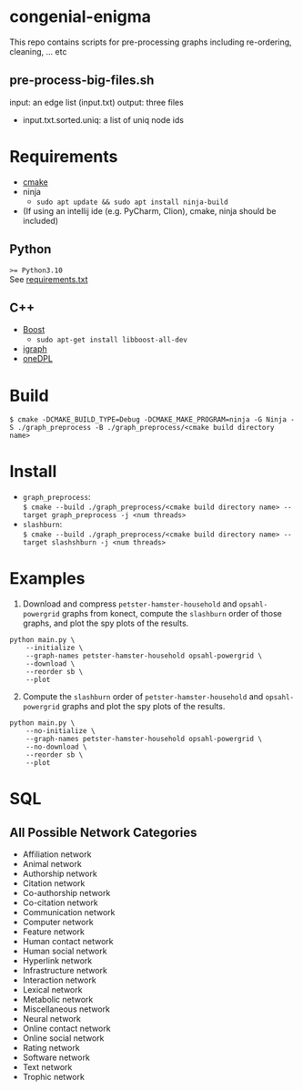 # congenial-enigma

This repo contains scripts for pre-processing graphs including re-ordering, cleaning, ... etc

## pre-process-big-files.sh

input: an edge list (input.txt)
output: three files
- input.txt.sorted.uniq: a list of uniq node ids

# Requirements

- [cmake](https://cmake.org/install/)
- ninja
    - ```sudo apt update && sudo apt install ninja-build```
- (If using an intellij ide (e.g. PyCharm, Clion), cmake, ninja should be included)

## Python
`>= Python3.10`  
See [requirements.txt](./requirements.txt)

## C++

- [Boost](https://www.boost.org/)
    - `sudo apt-get install libboost-all-dev`
- [igraph](https://igraph.org/c/)
- [oneDPL](https://www.intel.com/content/www/us/en/developer/articles/guide/installation-guide-for-oneapi-toolkits.html)

# Build
`$ cmake -DCMAKE_BUILD_TYPE=Debug -DCMAKE_MAKE_PROGRAM=ninja -G Ninja -S ./graph_preprocess -B ./graph_preprocess/<cmake build directory name>`

# Install
- `graph_preprocess`:  
  `$ cmake --build ./graph_preprocess/<cmake build directory name> --target graph_preprocess -j <num threads>`
- `slashburn`:  
  `$ cmake --build ./graph_preprocess/<cmake build directory name> --target slashshburn -j <num threads>`

# Examples

1. Download and compress `petster-hamster-household` and `opsahl-powergrid` graphs from konect, compute the `slashburn`
   order of those graphs, and plot the spy plots of the results.

```
python main.py \
	--initialize \
	--graph-names petster-hamster-household opsahl-powergrid \
	--download \
	--reorder sb \
	--plot
```

2. Compute the `slashburn` order of `petster-hamster-household` and `opsahl-powergrid` graphs and plot the spy plots of
   the results.

```
python main.py \
	--no-initialize \
	--graph-names petster-hamster-household opsahl-powergrid \
	--no-download \
	--reorder sb \
	--plot
```

# SQL
## All Possible Network Categories
- Affiliation network
- Animal network
- Authorship network
- Citation network
- Co-authorship network
- Co-citation network
- Communication network
- Computer network
- Feature network
- Human contact network
- Human social network
- Hyperlink network
- Infrastructure network
- Interaction network
- Lexical network
- Metabolic network
- Miscellaneous network
- Neural network
- Online contact network
- Online social network
- Rating network
- Software network
- Text network
- Trophic network


